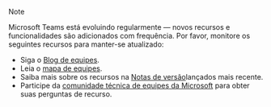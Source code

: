 > [!NOTE]
> Microsoft Teams está evoluindo regularmente — novos recursos e funcionalidades são adicionados com frequência. Por favor, monitore os seguintes recursos para manter-se atualizado:
- Siga o [Blog de equipes](https://aka.ms/teamsblog).
- Leia o [mapa de equipes](https://aka.ms/skype2teamsroadmap).
- Saiba mais sobre os recursos na [Notas de versão](https://support.office.com/article/what-s-new-in-microsoft-teams-d7092a6d-c896-424c-b362-a472d5f105de)lançados mais recente.
- Participe da [comunidade técnica de equipes da Microsoft](https://aka.ms/TeamsCommunity) para obter suas perguntas de recurso.
